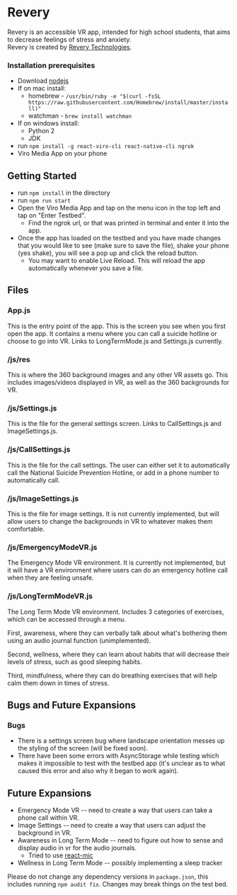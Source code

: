 # Revery
Revery is an accessible VR app, intended for high school students, that aims to decrease feelings of stress and anxiety.  
Revery is created by [Revery Technologies](https://revery.now.sh).
### Installation prerequisites

- Download [nodejs](https://nodejs.org/en/)
- If on mac install:
  - homebrew - `/usr/bin/ruby -e "$(curl -fsSL https://raw.githubusercontent.com/Homebrew/install/master/install)"`
  - watchman - `brew install watchman`
- If on windows install:
  - Python 2
  - JDK
- run `npm install -g react-viro-cli react-native-cli ngrok`
- Viro Media App on your phone

## Getting Started

- run `npm install` in the directory
- run `npm run start`
- Open the Viro Media App and tap on the menu icon in the top left and tap on "Enter Testbed".
    - Find the ngrok url, or  that was printed in terminal and enter it into the app.
- Once the app has loaded on the testbed and you have made changes that you would like to see (make sure to save the file), shake your phone (yes shake), you will see a pop up and click the reload button.
    - You may want to enable Live Reload. This will reload the app automatically whenever you save a file.

## Files

### App.js
  This is the entry point of the app. This is the screen you see when you first open the app. It contains a menu where you can call a suicide hotline or choose to go into VR. Links to LongTermMode.js and Settings.js currently.

### /js/res
  This is where the 360 background images and any other VR assets go. This includes images/videos displayed in VR, as well as the 360 backgrounds for VR.

### /js/Settings.js
  This is the file for the general settings screen. Links to CallSettings.js and ImageSettings.js.

### /js/CallSettings.js
  This is the file for the call settings. The user can either set it to automatically call the National Suicide Prevention Hotline, or add in a phone number to automatically call.

### /js/ImageSettings.js
  This is the file for image settings. It is not currently implemented, but will allow users to change the backgrounds in VR to whatever makes them comfortable.

### /js/EmergencyModeVR.js
  The Emergency Mode VR environment. It is currently not implemented, but it will have a VR environment where users can do an emergency hotline call when they are feeling unsafe.

### /js/LongTermModeVR.js
  The Long Term Mode VR environment. Includes 3 categories of exercises, which can be accessed through a menu.

  First, awareness, where they can verbally talk about what's bothering them using an audio journal function (unimplemented).

  Second, wellness, where they can learn about habits that will decrease their levels of stress, such as good sleeping habits.

  Third, mindfulness, where they can do breathing exercises that will help calm them down in times of stress.

## Bugs and Future Expansions
### Bugs
  - There is a settings screen bug where landscape orientation messes up the styling of the screen (will be fixed soon).
  - There have been some errors with AsyncStorage while testing which makes it impossible to test with the testbed app (it's unclear as to what caused this error and also why it began to work again).

## Future Expansions
  - Emergency Mode VR -- need to create a way that users can take a phone call within VR.
  - Image Settings -- need to create a way that users can adjust the background in VR.
  - Awareness in Long Term Mode -- need to figure out how to sense and display audio in vr for the audio journals.
      - Tried to use [react-mic](https://www.npmjs.com/package/react-mic)
  - Wellness in Long Term Mode -- possibly implementing a sleep tracker

Please do not change any dependency versions in `package.json`, this includes running `npm audit fix`. Changes may break things on the test bed.
